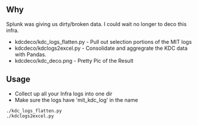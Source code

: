 ## Why
Splunk was giving us dirty/broken data. I could wait no longer to deco this infra.
- kdcdeco/kdc_logs_flatten.py	- Pull out selection portions of the MIT logs 
- kdcdeco/kdclogs2excel.py    - Consolidate and aggregrate the KDC data with Pandas.
- kdcdeco/kdc_deco.png - Pretty Pic of the Result
## Usage
- Collect up all your Infra logs into one dir 
- Make sure the logs have 'mit_kdc_log' in the name 
```
./kdc_logs_flatten.py
./kdclogs2excel.py
```

